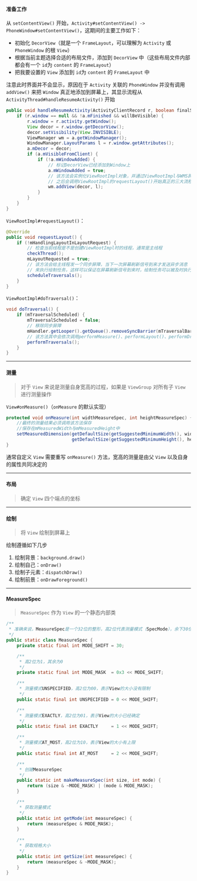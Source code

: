 #### 准备工作

从 `setContentView()` 开始，`Activity#setContentView() -> PhoneWindow#setContentView()`，这期间的主要工作如下：

* 初始化 `DecorView`（就是一个 `FrameLayout`，可以理解为 `Activity` 或 `PhoneWindow` 的根 `View`）
* 根据当前主题选择合适的布局文件，添加到 `DecorView` 中（这些布局文件内部都会有一个 `id`为 `content` 的 `FrameLayout`）
* 把我要设置的 `View` 添加到 `id`为 `content` 的 `FrameLayout` 中

注意此时界面并不会显示，原因在于 `Activity` 关联的 `PhoneWindow` 并没有调用 `addView()` 来把 `Window` 真正地添加到屏幕上，其显示流程从 `ActivityThread#handleResumeActivity()` 开始

````java
public void handleResumeActivity(ActivityClientRecord r, boolean finalStateRequest, boolean isForward, String reason) {
    if (r.window == null && !a.mFinished && willBeVisible) {
        r.window = r.activity.getWindow();
        View decor = r.window.getDecorView();
        decor.setVisibility(View.INVISIBLE);
        ViewManager wm = a.getWindowManager();
        WindowManager.LayoutParams l = r.window.getAttributes();
        a.mDecor = decor;
        if (a.mVisibleFromClient) {
            if (!a.mWindowAdded) {
                // 标记DecorView已经添加到Window上
                a.mWindowAdded = true;
                // 该方法会实例化ViewRootImpl对象，并通过ViewRootImpl与WMS跨进程通信，将Window添加到屏幕上
                // 之后会调用ViewRootImpl的requestLayout()开始真正的三大流程
                wm.addView(decor, l);
            }
        }
    }
}
````

`ViewRootImpl#requestLayout()`：

````java
@Override
public void requestLayout() {
    if (!mHandlingLayoutInLayoutRequest) {
        // 检查当前线程是不是创建ViewRootImpl时的线程，通常是主线程
        checkThread();
        mLayoutRequested = true;
        // 该方法会给主线程发一个同步屏障，当下一次屏幕刷新信号到来才发送异步消息（消息内容为doTraversal()）到主线程
        // 来执行绘制任务，这样可以保证在屏幕刷新信号到来时，绘制任务可以被及时执行，不会造成界面卡顿
        scheduleTraversals();
    }
}
````

`ViewRootImpl#doTraversal()`：

````java
void doTraversal() {
    if (mTraversalScheduled) {
        mTraversalScheduled = false;
        // 移除同步屏障
        mHandler.getLooper().getQueue().removeSyncBarrier(mTraversalBarrier);
        // 该方法其中会依次调用performMeasure()、performLayout()、performDraw()
        performTraversals();
    }
}
````

***

#### 测量

> 对于 `View` 来说是测量自身宽高的过程，如果是 `ViewGroup` 对所有子 `View` 进行测量操作

`View#onMeasure()`（`onMeasure` 的默认实现）

````java
protected void onMeasure(int widthMeasureSpec, int heightMeasureSpec) {
    //最终的测量结果必须调用该方法保存
    //保存在mMeasuredWidth与mMeasuredHeight中
    setMeasuredDimension(getDefaultSize(getSuggestedMinimumWidth(), widthMeasureSpec),
                         getDefaultSize(getSuggestedMinimumHeight(), heightMeasureSpec));
}
````

通常自定义 `View` 需要重写 `onMeasure()` 方法，宽高的测量是由父 `View` 以及自身的属性共同决定的

***

#### 布局

> 确定 `View` 四个端点的坐标

***

#### 绘制

> 将 `View` 绘制到屏幕上

绘制遵循如下几步

1. 绘制背景：`background.draw()`
2. 绘制自己：`onDraw()`
3. 绘制子元素：`dispatchDraw()`
4. 绘制前景：`onDrawForeground()`

****

#### MeasureSpec

> `MeasureSpec` 作为 `View` 的一个静态内部类

```java
/**
 * 准确来说，MeasureSpec是一个32位的整形，高2位代表测量模式（SpecMode），余下30位为规格大小（SpecSize）
 */
public static class MeasureSpec {    
    private static final int MODE_SHIFT = 30;

    /**
     * 高2位为1，其余为0
     */
    private static final int MODE_MASK  = 0x3 << MODE_SHIFT;

    /**
     * 测量模式UNSPECIFIED，高2位为00，表示View的大小没有限制
     */
    public static final int UNSPECIFIED = 0 << MODE_SHIFT;

    /**
     * 测量模式EXACTLY，高2位为01，表示View的大小已经确定
     */
    public static final int EXACTLY     = 1 << MODE_SHIFT;

    /**
     * 测量模式AT_MOST，高2位为10，表示View的大小有上限
     */
    public static final int AT_MOST     = 2 << MODE_SHIFT;

    /**
     * 创建MeasureSpec
     */
    public static int makeMeasureSpec(int size, int mode) {
        return (size & ~MODE_MASK) | (mode & MODE_MASK);
    }

    /**
     * 获取测量模式
     */
    public static int getMode(int measureSpec) {
        return (measureSpec & MODE_MASK);
    }
    
    /**
     * 获取规格大小
     */
    public static int getSize(int measureSpec) {
        return (measureSpec & ~MODE_MASK);
    }
}
```

